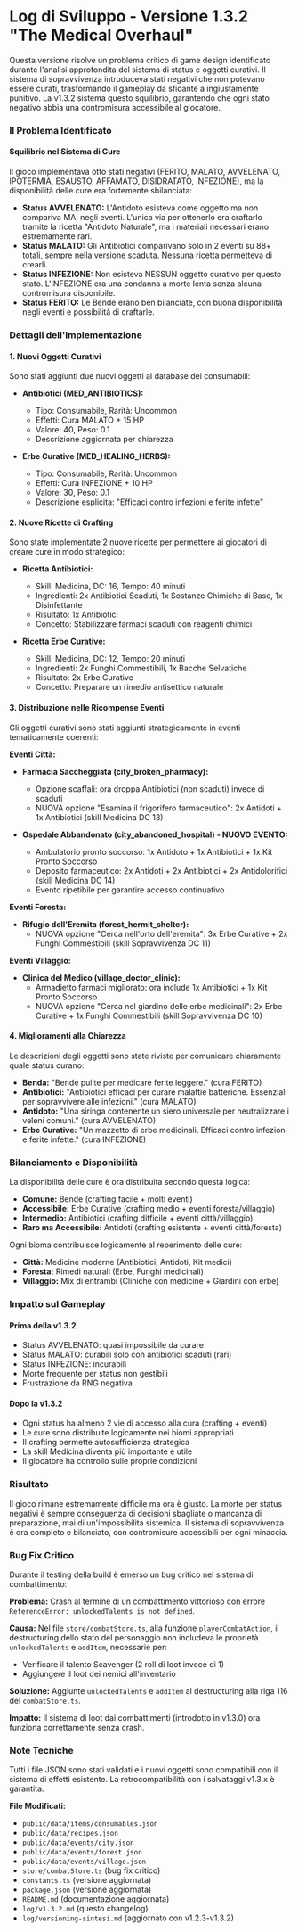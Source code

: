 # Log di Sviluppo - Versione 1.3.2 "The Medical Overhaul"

Questa versione risolve un problema critico di game design identificato durante l'analisi approfondita del sistema di status e oggetti curativi. Il sistema di sopravvivenza introduceva stati negativi che non potevano essere curati, trasformando il gameplay da sfidante a ingiustamente punitivo. La v1.3.2 sistema questo squilibrio, garantendo che ogni stato negativo abbia una contromisura accessibile al giocatore.

### Il Problema Identificato

#### Squilibrio nel Sistema di Cure

Il gioco implementava otto stati negativi (FERITO, MALATO, AVVELENATO, IPOTERMIA, ESAUSTO, AFFAMATO, DISIDRATATO, INFEZIONE), ma la disponibilità delle cure era fortemente sbilanciata:

- **Status AVVELENATO:** L'Antidoto esisteva come oggetto ma non compariva MAI negli eventi. L'unica via per ottenerlo era craftarlo tramite la ricetta "Antidoto Naturale", ma i materiali necessari erano estremamente rari.
- **Status MALATO:** Gli Antibiotici comparivano solo in 2 eventi su 88+ totali, sempre nella versione scaduta. Nessuna ricetta permetteva di crearli.
- **Status INFEZIONE:** Non esisteva NESSUN oggetto curativo per questo stato. L'INFEZIONE era una condanna a morte lenta senza alcuna contromisura disponibile.
- **Status FERITO:** Le Bende erano ben bilanciate, con buona disponibilità negli eventi e possibilità di craftarle.

### Dettagli dell'Implementazione

#### 1. Nuovi Oggetti Curativi

Sono stati aggiunti due nuovi oggetti al database dei consumabili:

- **Antibiotici (MED_ANTIBIOTICS):**
  - Tipo: Consumabile, Rarità: Uncommon
  - Effetti: Cura MALATO + 15 HP
  - Valore: 40, Peso: 0.1
  - Descrizione aggiornata per chiarezza

- **Erbe Curative (MED_HEALING_HERBS):**
  - Tipo: Consumabile, Rarità: Uncommon
  - Effetti: Cura INFEZIONE + 10 HP
  - Valore: 30, Peso: 0.1
  - Descrizione esplicita: "Efficaci contro infezioni e ferite infette"

#### 2. Nuove Ricette di Crafting

Sono state implementate 2 nuove ricette per permettere ai giocatori di creare cure in modo strategico:

- **Ricetta Antibiotici:**
  - Skill: Medicina, DC: 16, Tempo: 40 minuti
  - Ingredienti: 2x Antibiotici Scaduti, 1x Sostanze Chimiche di Base, 1x Disinfettante
  - Risultato: 1x Antibiotici
  - Concetto: Stabilizzare farmaci scaduti con reagenti chimici

- **Ricetta Erbe Curative:**
  - Skill: Medicina, DC: 12, Tempo: 20 minuti
  - Ingredienti: 2x Funghi Commestibili, 1x Bacche Selvatiche
  - Risultato: 2x Erbe Curative
  - Concetto: Preparare un rimedio antisettico naturale

#### 3. Distribuzione nelle Ricompense Eventi

Gli oggetti curativi sono stati aggiunti strategicamente in eventi tematicamente coerenti:

**Eventi Città:**
- **Farmacia Saccheggiata (city_broken_pharmacy):**
  - Opzione scaffali: ora droppa Antibiotici (non scaduti) invece di scaduti
  - NUOVA opzione "Esamina il frigorifero farmaceutico": 2x Antidoti + 1x Antibiotici (skill Medicina DC 13)

- **Ospedale Abbandonato (city_abandoned_hospital) - NUOVO EVENTO:**
  - Ambulatorio pronto soccorso: 1x Antidoto + 1x Antibiotici + 1x Kit Pronto Soccorso
  - Deposito farmaceutico: 2x Antidoti + 2x Antibiotici + 2x Antidolorifici (skill Medicina DC 14)
  - Evento ripetibile per garantire accesso continuativo

**Eventi Foresta:**
- **Rifugio dell'Eremita (forest_hermit_shelter):**
  - NUOVA opzione "Cerca nell'orto dell'eremita": 3x Erbe Curative + 2x Funghi Commestibili (skill Sopravvivenza DC 11)

**Eventi Villaggio:**
- **Clinica del Medico (village_doctor_clinic):**
  - Armadietto farmaci migliorato: ora include 1x Antibiotici + 1x Kit Pronto Soccorso
  - NUOVA opzione "Cerca nel giardino delle erbe medicinali": 2x Erbe Curative + 1x Funghi Commestibili (skill Sopravvivenza DC 10)

#### 4. Miglioramenti alla Chiarezza

Le descrizioni degli oggetti sono state riviste per comunicare chiaramente quale status curano:

- **Benda:** "Bende pulite per medicare ferite leggere." (cura FERITO)
- **Antibiotici:** "Antibiotici efficaci per curare malattie batteriche. Essenziali per sopravvivere alle infezioni." (cura MALATO)
- **Antidoto:** "Una siringa contenente un siero universale per neutralizzare i veleni comuni." (cura AVVELENATO)
- **Erbe Curative:** "Un mazzetto di erbe medicinali. Efficaci contro infezioni e ferite infette." (cura INFEZIONE)

### Bilanciamento e Disponibilità

La disponibilità delle cure è ora distribuita secondo questa logica:

- **Comune:** Bende (crafting facile + molti eventi)
- **Accessibile:** Erbe Curative (crafting medio + eventi foresta/villaggio)
- **Intermedio:** Antibiotici (crafting difficile + eventi città/villaggio)
- **Raro ma Accessibile:** Antidoti (crafting esistente + eventi città/foresta)

Ogni bioma contribuisce logicamente al reperimento delle cure:
- **Città:** Medicine moderne (Antibiotici, Antidoti, Kit medici)
- **Foresta:** Rimedi naturali (Erbe, Funghi medicinali)
- **Villaggio:** Mix di entrambi (Cliniche con medicine + Giardini con erbe)

### Impatto sul Gameplay

#### Prima della v1.3.2
- Status AVVELENATO: quasi impossibile da curare
- Status MALATO: curabili solo con antibiotici scaduti (rari)
- Status INFEZIONE: incurabili
- Morte frequente per status non gestibili
- Frustrazione da RNG negativa

#### Dopo la v1.3.2
- Ogni status ha almeno 2 vie di accesso alla cura (crafting + eventi)
- Le cure sono distribuite logicamente nei biomi appropriati
- Il crafting permette autosufficienza strategica
- La skill Medicina diventa più importante e utile
- Il giocatore ha controllo sulle proprie condizioni

### Risultato

Il gioco rimane estremamente difficile ma ora è giusto. La morte per status negativi è sempre conseguenza di decisioni sbagliate o mancanza di preparazione, mai di un'impossibilità sistemica. Il sistema di sopravvivenza è ora completo e bilanciato, con contromisure accessibili per ogni minaccia.

### Bug Fix Critico

Durante il testing della build è emerso un bug critico nel sistema di combattimento:

**Problema:** Crash al termine di un combattimento vittorioso con errore `ReferenceError: unlockedTalents is not defined`.

**Causa:** Nel file `store/combatStore.ts`, alla funzione `playerCombatAction`, il destructuring dello stato del personaggio non includeva le proprietà `unlockedTalents` e `addItem`, necessarie per:
- Verificare il talento Scavenger (2 roll di loot invece di 1)
- Aggiungere il loot dei nemici all'inventario

**Soluzione:** Aggiunte `unlockedTalents` e `addItem` al destructuring alla riga 116 del `combatStore.ts`.

**Impatto:** Il sistema di loot dai combattimenti (introdotto in v1.3.0) ora funziona correttamente senza crash.

### Note Tecniche

Tutti i file JSON sono stati validati e i nuovi oggetti sono compatibili con il sistema di effetti esistente. La retrocompatibilità con i salvataggi v1.3.x è garantita.

**File Modificati:**
- `public/data/items/consumables.json`
- `public/data/recipes.json`
- `public/data/events/city.json`
- `public/data/events/forest.json`
- `public/data/events/village.json`
- `store/combatStore.ts` (bug fix critico)
- `constants.ts` (versione aggiornata)
- `package.json` (versione aggiornata)
- `README.md` (documentazione aggiornata)
- `log/v1.3.2.md` (questo changelog)
- `log/versioning-sintesi.md` (aggiornato con v1.2.3-v1.3.2)
